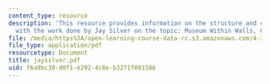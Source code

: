 ```yaml
---
content_type: resource
description: 'This resource provides information on the structure and components along
  with the work done by Jay Silver on the topic: Museum Within Walls, Components.'
file: /media/https%3A/open-learning-course-data-rc.s3.amazonaws.com/4-367-studio-seminar-in-public-art-spring-2006/f6a9bc30d0f1e2924c8eb3271f001586_jaysilver.pdf
file_type: application/pdf
resourcetype: Document
title: jaysilver.pdf
uid: f6a9bc30-d0f1-e292-4c8e-b3271f001586
---
```

